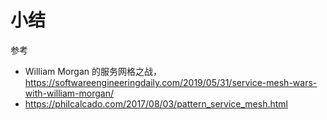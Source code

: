 # 小结

参考

- William Morgan 的服务网格之战，https://softwareengineeringdaily.com/2019/05/31/service-mesh-wars-with-william-morgan/
- https://philcalcado.com/2017/08/03/pattern_service_mesh.html